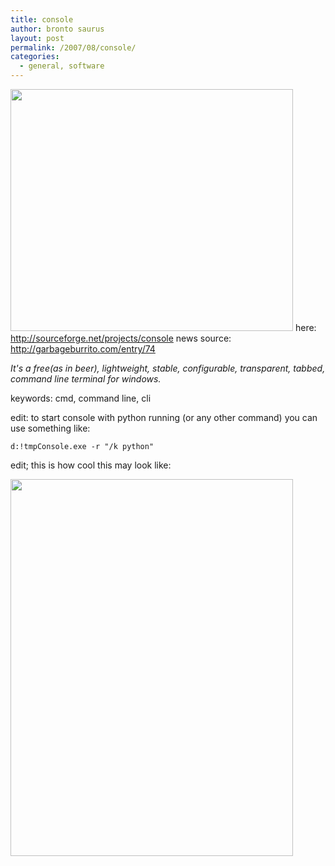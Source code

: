 ```yaml
---
title: console
author: bronto saurus
layout: post
permalink: /2007/08/console/
categories:
  - general, software
---
```

<img src="/images/console.png" width="452" height="387" border="0" alt="" />  
here: <a href="http://sourceforge.net/projects/console" target="_blank" >http://sourceforge.net/projects/console</a>  
news source: <a href="http://garbageburrito.com/entry/74" target="_blank" >http://garbageburrito.com/entry/74</a>

*It's a free(as in beer), lightweight, stable, configurable, transparent, tabbed, command line terminal for windows.*

keywords: cmd, command line, cli

edit: to start console with python running (or any other command) you can use something like:

`d:!tmpConsole.exe -r "/k python"`

edit; this is how cool this may look like:

<img src="/images/console_rusty.jpg" width="452" height="603" border="0" alt="" />